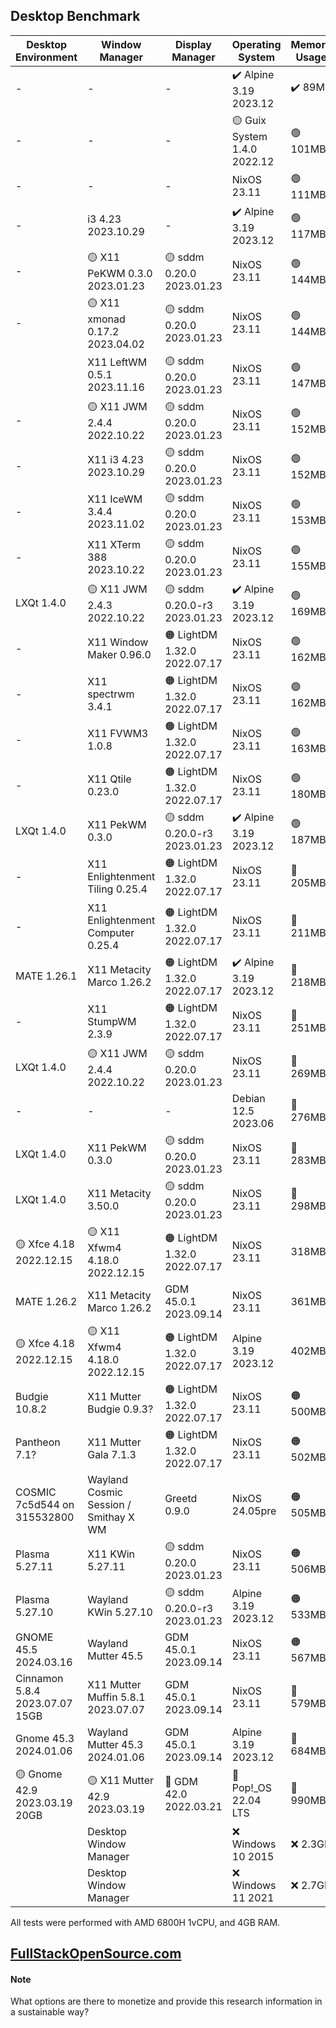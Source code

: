 ## Desktop Benchmark

|Desktop Environment           |Window Manager                       |Display Manager             |Operating System            |Memory Usage|Processor Usage    |Size on Disk|Reboot Time  |
|------------------------------|-------------------------------------|----------------------------|----------------------------|------------|-------------------|------------|-------------|
|-                             |-                                    |-                           |✔️ Alpine 3.19 2023.12      |✔️ 89MB     |✔️ 0.00, 0.00, 0.00|✔️ 342M     |11 Seconds   |
|-                             |-                                    |-                           |🟡 Guix System 1.4.0 2022.12|🟢 101MB    |✔️ 0.00, 0.00, 0.00|🟢 1.5G     |🟠 13 Seconds|
|-                             |-                                    |-                           |NixOS 23.11                 |🟢 111MB    |✔️ 0.00, 0.00, 0.00|🔵 2.4G     |🟢 6 Seconds |
|-                             |i3 4.23 2023.10.29                   |-                           |✔️ Alpine 3.19 2023.12      |🟢 117MB    |✔️ 0.00, 0.00, 0.00|✔️ 569M     |🟠 14 Seconds|
|-                             |🟡 X11 PeKWM 0.3.0 2023.01.23        |🟡 sddm 0.20.0 2023.01.23   |NixOS 23.11                 |🟢 144MB    |✔️ 0.00, 0.00, 0.00|🔵 3.3G     |🟢 7 Seconds |
|-                             |🟡 X11 xmonad 0.17.2 2023.04.02      |🟡 sddm 0.20.0 2023.01.23   |NixOS 23.11                 |🟢 144MB    |✔️ 0.00, 0.00, 0.00|5.9G        |🟢 7 Seconds |
|                              |X11 LeftWM 0.5.1 2023.11.16          |🟡 sddm 0.20.0 2023.01.23   |NixOS 23.11                 |🟢 147MB    |✔️ 0.00, 0.00, 0.00|🔵 3.3G     |🟢 7 Seconds |
|-                             |🟡 X11 JWM 2.4.4 2022.10.22          |🟡 sddm 0.20.0 2023.01.23   |NixOS 23.11                 |🟢 152MB    |✔️ 0.00, 0.00, 0.00|🔵 3.3G     |🟢 6 Seconds |
|-                             |X11 i3 4.23 2023.10.29               |🟡 sddm 0.20.0 2023.01.23   |NixOS 23.11                 |🟢 152MB    |🔵 0.07, 0.02, 0.00|🔵 3.3G     |🔵 8 Seconds |
|-                             |X11 IceWM 3.4.4 2023.11.02           |🟡 sddm 0.20.0 2023.01.23   |NixOS 23.11                 |🟢 153MB    |0.13, 0.03, 0.01   |🔵 3.3G     |🟢 7 Seconds |
|-                             |X11 XTerm 388 2023.10.22             |🟡 sddm 0.20.0 2023.01.23   |NixOS 23.11                 |🟢 155MB    |✔️ 0.00, 0.00, 0.00|🔵 3.3G     |🟢 6 Seconds |
|LXQt 1.4.0                    |🟡 X11 JWM 2.4.3 2022.10.22          |🟡 sddm 0.20.0-r3 2023.01.23|✔️ Alpine 3.19 2023.12      |🟢 169MB    |✔️ 0.00, 0.00, 0.00|✔️ 795.3M   |12 Seconds   |
|-                             |X11 Window Maker 0.96.0              |🟠 LightDM 1.32.0 2022.07.17|NixOS 23.11                 |🟢 162MB    |🔵 0.07, 0.02, 0.00|🔵 3.2G     |🟢 7 Seconds |
|-                             |X11 spectrwm 3.4.1                   |🟠 LightDM 1.32.0 2022.07.17|NixOS 23.11                 |🟢 162MB    |🔵 0.07, 0.02, 0.00|🔵 3.2G     |🟢 7 Seconds |
|-                             |X11 FVWM3 1.0.8                      |🟠 LightDM 1.32.0 2022.07.17|NixOS 23.11                 |🟢 163MB    |0.20, 0.05, 0.02   |🔵 3.2G     |🔵 8 Seconds |
|-                             |X11 Qtile 0.23.0                     |🟠 LightDM 1.32.0 2022.07.17|NixOS 23.11                 |🟢 180MB    |🔵 0.07, 0.02, 0.00|🔵 3.2G     |🟢 7 Seconds |
|LXQt 1.4.0                    |X11 PekWM 0.3.0                      |🟡 sddm 0.20.0-r3 2023.01.23|✔️ Alpine 3.19 2023.12      |🟢 187MB    |✔️ 0.00, 0.00, 0.00|796.3M      |11 Seconds   |
|-                             |X11 Enlightenment Tiling 0.25.4      |🟠 LightDM 1.32.0 2022.07.17|NixOS 23.11                 |🔵 205MB    |🔵 0.07, 0.02, 0.00|5.4G        |🔵 8 Seconds |
|-                             |X11 Enlightenment Computer 0.25.4    |🟠 LightDM 1.32.0 2022.07.17|NixOS 23.11                 |🔵 211MB    |0.13, 0.03, 0.01   |5.4G        |🔵 9 Seconds |
|MATE 1.26.1                   |X11 Metacity Marco 1.26.2            |🟠 LightDM 1.32.0 2022.07.17|✔️ Alpine 3.19 2023.12      |🔵 218MB    |✔️ 0.00, 0.00, 0.00|🟢 1.3G     |🟠 14 Seconds|
|-                             |X11 StumpWM 2.3.9                    |🟠 LightDM 1.32.0 2022.07.17|NixOS 23.11                 |🔵 251MB    |🔵 0.07, 0.02, 0.00|🔵 3.3G     |🟢 7 Seconds |
|LXQt 1.4.0                    |🟡 X11 JWM 2.4.4 2022.10.22          |🟡 sddm 0.20.0 2023.01.23   |NixOS 23.11                 |🔵 269MB    |0.20, 0.05, 0.02   |5.3G        |🔵 9 Seconds |
|-                             |-                                    |-                           |Debian 12.5 2023.06         |🔵 276MB    |✔️ 0.00, 0.00, 0.00|🟢 1.7G     |✔️ 5 Seconds |
|LXQt 1.4.0                    |X11 PekWM 0.3.0                      |🟡 sddm 0.20.0 2023.01.23   |NixOS 23.11                 |🔵 283MB    |0.27, 0.06, 0.02   |5.3G        |🔵 9 Seconds |
|LXQt 1.4.0                    |X11 Metacity 3.50.0                  |🟡 sddm 0.20.0 2023.01.23   |NixOS 23.11                 |🔵 298MB    |🟠 0.41, 0.10, 0.03|5.3G        |🔵 9 Seconds |
|🟡 Xfce 4.18 2022.12.15       |🟡 X11 Xfwm4 4.18.0 2022.12.15       |🟠 LightDM 1.32.0 2022.07.17|NixOS 23.11                 |318MB       |🔵 0.07, 0.02, 0.00|5.0G        |10 Seconds   |
|MATE 1.26.2                   |X11 Metacity Marco 1.26.2            |GDM 45.0.1 2023.09.14       |NixOS 23.11                 |361MB       |0.20, 0.05, 0.02   |🟠 6.3G     |10 Seconds   |
|🟡 Xfce 4.18 2022.12.15       |🟡 X11 Xfwm4 4.18.0 2022.12.15       |🟠 LightDM 1.32.0 2022.07.17|Alpine 3.19 2023.12         |402MB       |✔️ 0.00, 0.00, 0.00|🟢 1.2G     |11 Seconds   |
|Budgie 10.8.2                 |X11 Mutter Budgie 0.9.3?             |🟠 LightDM 1.32.0 2022.07.17|NixOS 23.11                 |🟠 500MB    |🟠 0.34, 0.08, 0.03|🟠 6.3G     |11 Seconds   |
|Pantheon 7.1?                 |X11 Mutter Gala 7.1.3                |🟠 LightDM 1.32.0 2022.07.17|NixOS 23.11                 |🟠 502MB    |🟠 0.36, 0.08, 0.03|6.0G        |🟠 14 Seconds|
|COSMIC 7c5d544 on 315532800   |Wayland Cosmic Session / Smithay X WM|Greetd 0.9.0                |NixOS 24.05pre              |🟠 505MB    |🟠 0.39, 0.10, 0.03|🔵 3.9G     |11 Seconds   |
|Plasma 5.27.11                |X11 KWin 5.27.11                     |🟡 sddm 0.20.0 2023.01.23   |NixOS 23.11                 |🟠 506MB    |🔴 2.02, 0.51, 0.17|🟠 6.8G     |🔴 24 Seconds|
|Plasma 5.27.10                |Wayland KWin 5.27.10                 |🟡 sddm 0.20.0-r3 2023.01.23|Alpine 3.19 2023.12         |🟠 533MB    |🔴 1.28, 0.30, 0.10|🔵 2.2GB    |🟠 17 Seconds|
|GNOME 45.5 2024.03.16         |Wayland Mutter 45.5                  |GDM 45.0.1 2023.09.14       |NixOS 23.11                 |🟠 567MB    |0.21, 0.05, 0.02   |6.0G        |11 Seconds   |
|Cinnamon 5.8.4 2023.07.07 15GB|X11 Mutter Muffin 5.8.1 2023.07.07   |GDM 45.0.1 2023.09.14       |NixOS 23.11                 |🔴 579MB    |🟠 0.94, 0.22, 0.07|🔴 7.3G     |🟠 13 Seconds|
|Gnome 45.3 2024.01.06         |Wayland Mutter 45.3 2024.01.06       |GDM 45.0.1 2023.09.14       |Alpine 3.19 2023.12         |🔴 684MB    |0.27, 0.06, 0.02   |🟢 1.8G     |🔴 21 Seconds|
|🟡 Gnome 42.9 2023.03.19 20GB |🟡 X11 Mutter 42.9 2023.03.19        |🔴 GDM 42.0 2022.03.21      |🔴 Pop!_OS 22.04 LTS        |🔴 990MB    |🔴 2.51, 0.63, 0.21|🔴 7.0G     |🔴 26 Seconds|
|                              |Desktop Window Manager               |                            |❌ Windows 10 2015           |❌ 2.3GB     |0.04               |❌ 32.7G     |❌ 53 Seconds |
|                              |Desktop Window Manager               |                            |❌ Windows 11 2021           |❌ 2.7GB     |0.04               |❌ 40.0G     |❌ 57 Seconds |

All tests were performed with AMD 6800H 1vCPU, and 4GB RAM.

## [FullStackOpenSource.com](https://fullstackopensource.com/)

#### Note
What options are there to monetize and provide this research information in a sustainable way?
